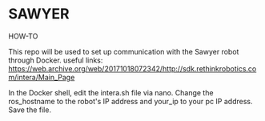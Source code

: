 # SAWYER
HOW-TO

This repo will be used to set up communication with the Sawyer robot through Docker.
useful links: https://web.archive.org/web/20171018072342/http://sdk.rethinkrobotics.com/intera/Main_Page <br />

In the Docker shell, edit the intera.sh file via nano. Change the ros_hostname to the robot's IP address and your_ip to your pc IP address. Save the file.
